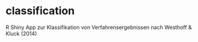 # classification
 R Shiny App zur Klassifikation von Verfahrensergebnissen nach Westhoff & Kluck (2014)
 
